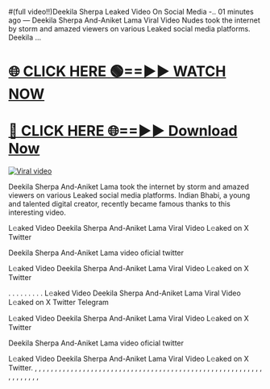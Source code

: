 #(full video!!)Deekila Sherpa Leaked Video On Social Media -..
01 minutes ago — Deekila Sherpa And-Aniket Lama Viral Video Nudes took the internet by storm and amazed viewers on various Leaked social media platforms. Deekila ...

<h1><a href="https://viralvideo2k25.blogspot.com/2025/02/xxx-videos-viral-git-hub.html" rel="nofollow">🌐 CLICK HERE 🟢==►► WATCH NOW</a></h1>


<h1><a href="https://viralvideo2k25.blogspot.com/2025/02/xxx-videos-viral-git-hub.html" rel="nofollow"> 🔴 CLICK HERE 🌐==►► Download Now</a></h1>


<p><a href="https://viralvideo2k25.blogspot.com/2025/02/xxx-videos-viral-git-hub.html" rel="nofollow"><img src="https://i.imgur.com/dJHk4Zq.gif" alt="Viral video"></a></p>

Deekila Sherpa And-Aniket Lama  took the internet by storm and amazed viewers on various Leaked social media platforms. Indian Bhabi, a young and talented digital creator, recently became famous thanks to this interesting video.

L𝚎aked Video Deekila Sherpa And-Aniket Lama  Viral Video L𝚎aked on X Twitter

Deekila Sherpa And-Aniket Lama  video oficial twitter

L𝚎aked Video Deekila Sherpa And-Aniket Lama  Viral Video L𝚎aked on X Twitter

. . . . . . . . . L𝚎aked Video Deekila Sherpa And-Aniket Lama  Viral Video L𝚎aked on X Twitter Telegram

L𝚎aked Video Deekila Sherpa And-Aniket Lama  Viral Video L𝚎aked on X Twitter

Deekila Sherpa And-Aniket Lama  video oficial twitter

L𝚎aked Video Deekila Sherpa And-Aniket Lama  Viral Video L𝚎aked on X Twitter. , , , , , , , , , , , , , , , , , , , , , , , , , , , , , , , , , , , , , , , , , , , , , , , , , , , , , , , , , , , , , , , , ,
